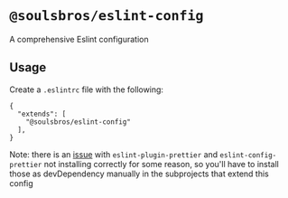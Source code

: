 # `@soulsbros/eslint-config`

A comprehensive Eslint configuration

## Usage

Create a `.eslintrc` file with the following:

```
{
  "extends": [
    "@soulsbros/eslint-config"
  ],
}
```

Note: there is an [issue](https://github.com/prettier/eslint-plugin-prettier/issues/396)
with `eslint-plugin-prettier` and `eslint-config-prettier` not installing correctly
for some reason, so you'll have to install those as devDependency manually
in the subprojects that extend this config
